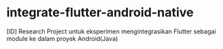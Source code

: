 # integrate-flutter-android-native
[ID] Research Project untuk eksperimen mengintegrasikan Flutter sebagai module ke dalam proyek Android(Java)
